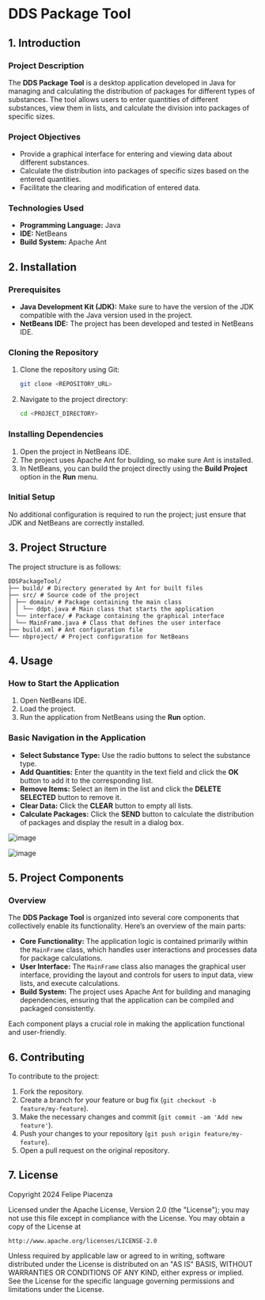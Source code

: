 # DDS Package Tool

## 1. Introduction

### Project Description
The **DDS Package Tool** is a desktop application developed in Java for managing and calculating the distribution of packages for different types of substances. The tool allows users to enter quantities of different substances, view them in lists, and calculate the division into packages of specific sizes.

### Project Objectives
- Provide a graphical interface for entering and viewing data about different substances.
- Calculate the distribution into packages of specific sizes based on the entered quantities.
- Facilitate the clearing and modification of entered data.

### Technologies Used
- **Programming Language:** Java
- **IDE:** NetBeans
- **Build System:** Apache Ant

## 2. Installation

### Prerequisites
- **Java Development Kit (JDK):** Make sure to have the version of the JDK compatible with the Java version used in the project.
- **NetBeans IDE:** The project has been developed and tested in NetBeans IDE.

### Cloning the Repository
1. Clone the repository using Git:
    ```bash
    git clone <REPOSITORY_URL>
    ```
2. Navigate to the project directory:
    ```bash
    cd <PROJECT_DIRECTORY>
    ```

### Installing Dependencies
1. Open the project in NetBeans IDE.
2. The project uses Apache Ant for building, so make sure Ant is installed.
3. In NetBeans, you can build the project directly using the **Build Project** option in the **Run** menu.

### Initial Setup
No additional configuration is required to run the project; just ensure that JDK and NetBeans are correctly installed.

## 3. Project Structure

The project structure is as follows:

```
DDSPackageTool/
├── build/ # Directory generated by Ant for built files
├── src/ # Source code of the project
│ ├── domain/ # Package containing the main class
│ │ └── ddpt.java # Main class that starts the application
│ └── interface/ # Package containing the graphical interface
│ └── MainFrame.java # Class that defines the user interface
├── build.xml # Ant configuration file
└── nbproject/ # Project configuration for NetBeans
```

## 4. Usage

### How to Start the Application
1. Open NetBeans IDE.
2. Load the project.
3. Run the application from NetBeans using the **Run** option.

### Basic Navigation in the Application
- **Select Substance Type:** Use the radio buttons to select the substance type.
- **Add Quantities:** Enter the quantity in the text field and click the **OK** button to add it to the corresponding list.
- **Remove Items:** Select an item in the list and click the **DELETE SELECTED** button to remove it.
- **Clear Data:** Click the **CLEAR** button to empty all lists.
- **Calculate Packages:** Click the **SEND** button to calculate the distribution of packages and display the result in a dialog box.


![image](https://github.com/user-attachments/assets/8b6d63cf-9a2b-4cde-8d78-558a7fbb35b7)

![image](https://github.com/user-attachments/assets/ba7a7def-1b63-41ab-9d38-bc8b15fba07d)


## 5. Project Components

### Overview
The **DDS Package Tool** is organized into several core components that collectively enable its functionality. Here’s an overview of the main parts:

- **Core Functionality:** The application logic is contained primarily within the `MainFrame` class, which handles user interactions and processes data for package calculations.
- **User Interface:** The `MainFrame` class also manages the graphical user interface, providing the layout and controls for users to input data, view lists, and execute calculations.
- **Build System:** The project uses Apache Ant for building and managing dependencies, ensuring that the application can be compiled and packaged consistently.

Each component plays a crucial role in making the application functional and user-friendly.

## 6. Contributing

To contribute to the project:
1. Fork the repository.
2. Create a branch for your feature or bug fix (`git checkout -b feature/my-feature`).
3. Make the necessary changes and commit (`git commit -am 'Add new feature'`).
4. Push your changes to your repository (`git push origin feature/my-feature`).
5. Open a pull request on the original repository.

## 7. License

Copyright 2024 Felipe Piacenza

Licensed under the Apache License, Version 2.0 (the "License");
you may not use this file except in compliance with the License.
You may obtain a copy of the License at

    http://www.apache.org/licenses/LICENSE-2.0

Unless required by applicable law or agreed to in writing, software
distributed under the License is distributed on an "AS IS" BASIS,
WITHOUT WARRANTIES OR CONDITIONS OF ANY KIND, either express or implied.
See the License for the specific language governing permissions and
limitations under the License.
